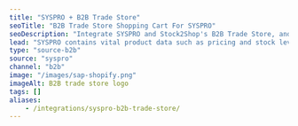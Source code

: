 ```yaml
---
title: "SYSPRO + B2B Trade Store"
seoTitle: "B2B Trade Store Shopping Cart For SYSPRO"
seoDescription: "Integrate SYSPRO and Stock2Shop's B2B Trade Store, and you'll be able to streamline your workflow, simplify the ordering process and save time - and money. Find out more about how a SYSPRO and Stock2Shop's B2B Trade Store Integration can help your business."
lead: "SYSPRO contains vital product data such as pricing and stock levels, as well as customer data such as payment terms and credit limit. Present this information to your wholesale customers with our B2B Trade Store, enabling them to browse your products and place orders directly into their account with just a few clicks. Here’s how we can help you streamline your workflow."
type: "source-b2b"
source: "syspro"
channel: "b2b"
image: "/images/sap-shopify.png"
imageAlt: B2B trade store logo
tags: []
aliases:
    - /integrations/syspro-b2b-trade-store/
---
```

